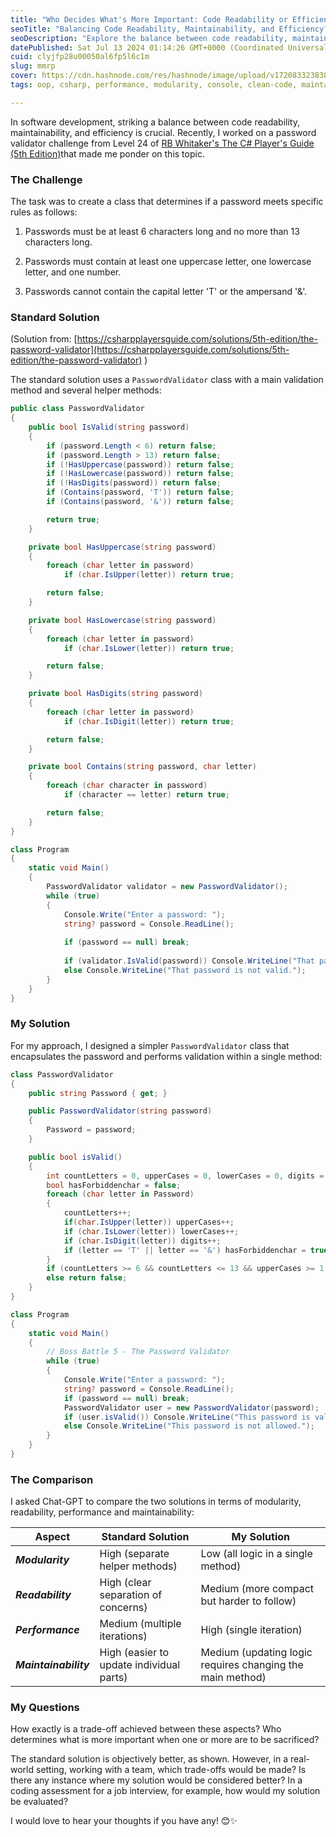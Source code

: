 ```yaml
---
title: "Who Decides What's More Important: Code Readability or Efficiency?"
seoTitle: "Balancing Code Readability, Maintainability, and Efficiency?"
seoDescription: "Explore the balance between code readability, maintainability, & efficiency through a practical analysis of two solutions to a password validator challenge."
datePublished: Sat Jul 13 2024 01:14:26 GMT+0000 (Coordinated Universal Time)
cuid: clyjfp28u00050al6fp5l6c1m
slug: mmrp
cover: https://cdn.hashnode.com/res/hashnode/image/upload/v1720833238384/f6c511b2-9539-4ec2-bfcb-4d337e0bf019.png
tags: oop, csharp, performance, modularity, console, clean-code, maintainability, separation-of-concerns, codenewbies, coding-journey, single-responsibility-principle, readability

---
```


In software development, striking a balance between code readability, maintainability, and efficiency is crucial. Recently, I worked on a password validator challenge from Level 24 of [RB Whitaker's The C# Player's Guide (5th Edition)](https://csharpplayersguide.com/)that made me ponder on this topic.

### The Challenge

The task was to create a class that determines if a password meets specific rules as follows:

1. Passwords must be at least 6 characters long and no more than 13 characters long.
    
2. Passwords must contain at least one uppercase letter, one lowercase letter, and one number.
    
3. Passwords cannot contain the capital letter 'T' or the ampersand '&'.
    

### Standard Solution

(Solution from: [https://csharpplayersguide.com/solutions/5th-edition/the-password-validator](https://csharpplayersguide.com/solutions/5th-edition/the-password-validator) )

The standard solution uses a `PasswordValidator` class with a main validation method and several helper methods:

```csharp
public class PasswordValidator
{
    public bool IsValid(string password)
    {
        if (password.Length < 6) return false;
        if (password.Length > 13) return false;
        if (!HasUppercase(password)) return false;
        if (!HasLowercase(password)) return false;
        if (!HasDigits(password)) return false;
        if (Contains(password, 'T')) return false;
        if (Contains(password, '&')) return false;

        return true;
    }

    private bool HasUppercase(string password)
    {
        foreach (char letter in password)
            if (char.IsUpper(letter)) return true;

        return false;
    }

    private bool HasLowercase(string password)
    {
        foreach (char letter in password)
            if (char.IsLower(letter)) return true;

        return false;
    }

    private bool HasDigits(string password)
    {
        foreach (char letter in password)
            if (char.IsDigit(letter)) return true;

        return false;
    }

    private bool Contains(string password, char letter)
    {
        foreach (char character in password)
            if (character == letter) return true;

        return false;
    }
}

class Program
{
    static void Main()
    {
        PasswordValidator validator = new PasswordValidator();
        while (true)
        {
            Console.Write("Enter a password: ");
            string? password = Console.ReadLine();
        
            if (password == null) break; 
        
            if (validator.IsValid(password)) Console.WriteLine("That password is valid.");
            else Console.WriteLine("That password is not valid.");
        }    
    }
}
```

### My Solution

For my approach, I designed a simpler `PasswordValidator` class that encapsulates the password and performs validation within a single method:

```csharp
class PasswordValidator
{
    public string Password { get; }

    public PasswordValidator(string password)
    {
        Password = password;
    }

    public bool isValid()
    {
        int countLetters = 0, upperCases = 0, lowerCases = 0, digits = 0;
        bool hasForbiddenchar = false;
        foreach (char letter in Password)
        {
            countLetters++;
            if(char.IsUpper(letter)) upperCases++;
            if (char.IsLower(letter)) lowerCases++;
            if (char.IsDigit(letter)) digits++;
            if (letter == 'T' || letter == '&') hasForbiddenchar = true;
        }
        if (countLetters >= 6 && countLetters <= 13 && upperCases >= 1 && lowerCases >= 1 && digits >= 1 && !hasForbiddenchar) return true;
        else return false;
    }
}

class Program
{
    static void Main()
    {
        // Boss Battle 5 - The Password Validator
        while (true)
        {
            Console.Write("Enter a password: ");
            string? password = Console.ReadLine();
            if (password == null) break;
            PasswordValidator user = new PasswordValidator(password);
            if (user.isValid()) Console.WriteLine("This password is valid.");
            else Console.WriteLine("This password is not allowed.");
        }    
    }
}
```

### The Comparison

I asked Chat-GPT to compare the two solutions in terms of modularity, readability, performance and maintainability:

| Aspect | Standard Solution | My Solution |
| --- | --- | --- |
| ***Modularity*** | High (separate helper methods) | Low (all logic in a single method) |
| ***Readability*** | High (clear separation of concerns) | Medium (more compact but harder to follow) |
| ***Performance*** | Medium (multiple iterations) | High (single iteration) |
| ***Maintainability*** | High (easier to update individual parts) | Medium (updating logic requires changing the main method) |

### My Questions

How exactly is a trade-off achieved between these aspects? Who determines what is more important when one or more are to be sacrificed?

The standard solution is objectively better, as shown. However, in a real-world setting, working with a team, which trade-offs would be made? Is there any instance where my solution would be considered better? In a coding assessment for a job interview, for example, how would my solution be evaluated?

I would love to hear your thoughts if you have any! 😊✨